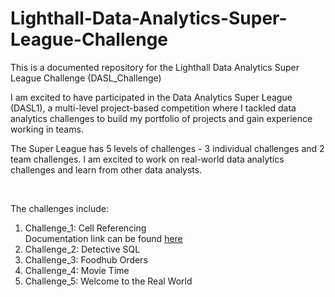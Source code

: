 # Lighthall-Data-Analytics-Super-League-Challenge
This is a documented repository for the Lighthall Data Analytics Super League Challenge (DASL_Challenge)

I am excited to have participated in the Data Analytics Super League (DASL1), a multi-level project-based competition where I tackled data analytics challenges to build my portfolio of projects and gain experience working in teams.

The Super League has 5 levels of challenges - 3 individual challenges and 2 team challenges. I am excited to work on real-world data analytics challenges and learn from other data analysts.

<br>

The challenges include:

1. Challenge_1:  Cell Referencing            <br>        Documentation link can be found [here](DASL_CHALLENGE_1.md)
2. Challenge_2:  Detective SQL
3. Challenge_3:  Foodhub Orders
4. Challenge_4:  Movie Time
5. Challenge_5:  Welcome to the Real World
